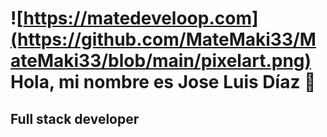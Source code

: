 # ![https://matedeveloop.com](https://github.com/MateMaki33/MateMaki33/blob/main/pixelart.png) Hola, mi nombre es Jose Luis Díaz 👋
## Full stack developer
